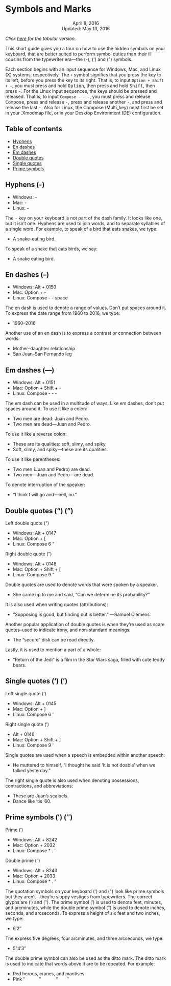 Symbols and Marks
=================

<center>April 8, 2016</center>
<center>Updated: May 13, 2016</center>

*Click [here](symbols-marks-table.html) for the tabular version.*

This short guide gives you a tour on how to use the hidden symbols on
your keyboard, that are better suited to perform symbol duties than
their ill cousins from the typewriter era—the (-), (') and (")
symbols.

Each section begins with an input sequence for Windows, Mac, and Linux
(X) systems, respectively. The `+` symbol signifies that you press the
key to its left, before you press the key to its right. That is, to
input `Option + Shift + -`, you must press and hold <kbd>Option</kbd>,
then press and hold <kbd>Shift</kbd>, then press <kbd>-</kbd>. For the
Linux input sequences, the keys should be pressed and released. That
is, to input `Compose - - -`, you must press and release
<kbd>Compose</kbd>, press and release <kbd>-</kbd>, press and release
another <kbd>-</kbd>, and press and release the last
<kbd>-</kbd>. Also for Linux, the Compose (Multi_key) must first be
set in your .Xmodmap file, or in your Desktop Environment (DE)
configuration.


## Table of contents

* [Hyphens](#hyphens)
* [En dashes](#endashes)
* [Em dashes](#emdashes)
* [Double quotes](#doublequotes)
* [Single quotes](#singlequotes)
* [Prime symbols](#prime)


## Hyphens (-) <a name="hyphens"></a>

* Windows: -
* Mac: -
* Linux: -

The <kbd>-</kbd> key on your keyboard is not part of the dash
family. It looks like one, but it isn’t one. Hyphens are used to join
words, and to separate syllables of a single word. For example, to
speak of a bird that eats snakes, we type:

* A snake-eating bird.

To speak of a snake that eats birds, we say:

* A snake eating bird.


## En dashes (–) <a name="endashes"></a>

* Windows: Alt + 0150
* Mac: Option + -
* Linux: Compose - - space

The en dash is used to denote a range of values. Don’t put spaces
around it. To express the date range from 1960 to 2016, we type:

* 1960–2016

Another use of an en dash is to express a contrast or connection
between words:

* Mother–daughter relationship
* San Juan–San Fernando leg


## Em dashes (—) <a name="emdashes"></a>

* Windows: Alt + 0151
* Mac: Option + Shift + -
* Linux: Compose - - -

The em dash can be used in a multitude of ways. Like em dashes, don’t
put spaces around it. To use it like a colon:

* Two men are dead: Juan and Pedro.
* Two men are dead—Juan and Pedro.

To use it like a reverse colon:

* These are its qualities: soft, slimy, and spiky.
* Soft, slimy, and spiky—these are its qualities.

To use it like parentheses:

* Two men (Juan and Pedro) are dead.
* Two men—Juan and Pedro—are dead.

To denote interruption of the speaker:

* “I think I will go and—hell, no.”


## Double quotes (“) (”) <a name="doublequotes"></a>

Left double quote (“)
* Windows: Alt + 0147
* Mac: Option + [
* Linux: Compose 6 "

Right double quote (”)
* Windows: Alt + 0148
* Mac: Option + Shift + [
* Linux: Compose 9 "

Double quotes are used to denote words that were spoken by a speaker.

* She came up to me and said, “Can we determine its probability?”

It is also used when writing quotes (attributions):

* “Supposing is good, but finding out is better.” ―Samuel Clemens

Another popular application of double quotes is when they’re used as
scare quotes–used to indicate irony, and non-standard meanings:

* The “secure” disk can be read directly.

Lastly, it is used to mention a part of a whole:

* “Return of the Jedi” is a film in the Star Wars saga, filled with
  cute teddy bears.


## Single quotes (‘) (’) <a name="singlequotes"></a>

Left single quote (‘)
* Windows: Alt + 0145
* Mac: Option + ]
* Linux: Compose 6 '

Right single quote (’)
* Alt + 0146
* Mac: Option + Shift + ]
* Linux: Compose 9 '

Single quotes are used when a speech is embedded within another speech:

* He muttered to himself, “I thought he said ‘It is not doable’ when we talked yesterday.”

The right single quote is also used when denoting possessions,
contractions, and abbreviations:

* These are Juan’s scalpels.
* Dance like ’tis ’60.


## Prime symbols (′) (″) <a name="prime"></a>

Prime (′)
* Windows: Alt + 8242
* Mac: Option + 2032
* Linux: Compose * . '

Double prime (″)
* Windows: Alt + 8243
* Mac: Option + 2033
* Linux: Compose * . "

The quotation symbols on your keyboard (') and (") look like prime symbols but they aren’t—they’re sloppy vestiges from typewriters. The correct glyphs are (′) and (″). The prime symbol (′) is used to denote feet, minutes, and arcminutes, while the double prime symbol (″) is used to denote inches, seconds, and arcseconds. To express a height of six feet and two inches, we type:

* 6′2″

The express five degrees, four arcminutes, and three arcseconds, we
type:

* 5°4′3″

The double prime symbol can also be used as the ditto mark. The ditto
mark is used to indicate that words above it are to be repeated. For
example:

* Red herons, cranes, and mantises.
* Pink ″           ″            ″       ″

